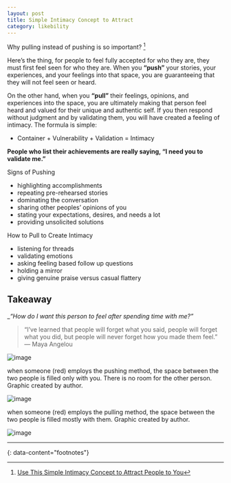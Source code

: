 ```yaml
---
layout: post
title: Simple Intimacy Concept to Attract
category: likebility
---
```


Why pulling instead of pushing is so important? [^1]

Here’s the thing, for people to feel fully accepted for who they are, they must first feel seen for who they are. When you __“push”__ your stories, your experiences, and your feelings into that space, you are guaranteeing that they will not feel seen or heard.

On the other hand, when you __“pull”__ their feelings, opinions, and experiences into the space, you are ultimately making that person feel heard and valued for their unique and authentic self. If you then respond without judgment and by validating them, you will have created a feeling of intimacy. The formula is simple:

- Container + Vulnerability + Validation = Intimacy

__People who list their achievements are really saying, “I need you to validate me.”__

Signs of Pushing
- highlighting accomplishments
- repeating pre-rehearsed stories
- dominating the conversation
- sharing other peoples’ opinions of you
- stating your expectations, desires, and needs a lot
- providing unsolicited solutions

How to Pull to Create Intimacy
- listening for threads
- validating emotions
- asking feeling based follow up questions
- holding a mirror
- giving genuine praise versus casual flattery


## Takeaway

__“How do I want this person to feel after spending time with me?”_

> “I’ve learned that people will forget what you said, people will forget what you did, but people will never forget how you made them feel.” — Maya Angelou


![image](https://miro.medium.com/v2/resize:fit:982/format:webp/1*hqPFqvHcOdj2LmME1D6h6g.png)

when someone (red) employs the pushing method, the space between the two people is filled only with you. There is no room for the other person. Graphic created by author.

![image](https://miro.medium.com/v2/resize:fit:950/format:webp/1*0e-6vimLprLLsUbDnhvyYQ.png)

when someone (red) employs the pulling method, the space between the two people is filled mostly with them. Graphic created by author.

![image](https://miro.medium.com/v2/resize:fit:1400/format:webp/1*cvlyX11CGekrP76I4BltTg.png)


---
{: data-content="footnotes"}

[^1]: [Use This Simple Intimacy Concept to Attract People to You](https://betterhumans.pub/use-this-simple-intimacy-concept-to-attract-people-to-you-2924943589ab)
